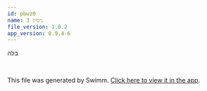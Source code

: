 ```yaml
---
id: pbwz0
name: ניסיון 3
file_version: 1.0.2
app_version: 0.9.4-6
---
```


<!-- Intro - Do not remove this comment -->
בלה

<br/>

This file was generated by Swimm. [Click here to view it in the app](http://localhost:5000/repos/ls4DA2fLasmQuEbT4ipw/playlists/pbwz0).